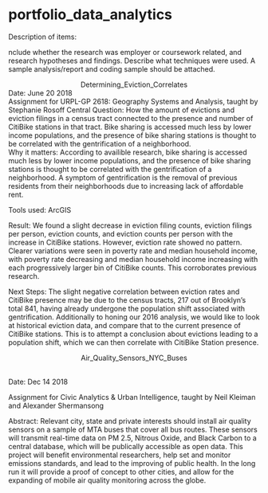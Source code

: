 # portfolio_data_analytics

Description of items:

nclude whether the research was employer
or coursework related, and research hypotheses and findings. Describe what techniques were used. A sample analysis/report and coding sample should be attached.


<center>Determining_Eviction_Correlates</center>
Date: June 20 2018
<br>
Assignment for URPL-GP 2618: Geography Systems and Analysis, taught by Stephanie Rosoff
Central Question: How the amount of evictions and eviction filings in a census tract connected to the presence and number of CitiBike stations in that tract.
Bike sharing is accessed much less by lower income populations, and the presence of bike sharing stations is thought to be correlated with the gentrification of a neighborhood.
<br>
Why it matters: According to availible research, bike sharing is accessed much less by lower income populations, and the presence of bike sharing stations is thought to be correlated with the gentrification of a neighborhood. A symptom of gentrification is the removal of previous residents from their neighborhoods due to increasing lack of affordable rent. 
<br>

Tools used: ArcGIS
<br>

Result: We found a slight decrease in eviction filing counts, eviction filings per person, eviction counts, and eviction counts per person with the increase in CitiBike stations. However, eviction rate showed no pattern. Clearer variations were seen in poverty rate and median household income, with poverty rate decreasing and median household income increasing with each progressively larger bin of CitiBike counts. This corroborates previous research. 
<br>

Next Steps: The slight negative correlation between eviction rates and CitiBike presence may be due to the census tracts, 217 out of Brooklyn’s total 841, having already undergone the population shift associated with gentrification. Additionally to honing our 2016 analysis, we would like to look at historical eviction data, and compare that to the current presence of CitiBike stations. This is to attempt a conclusion about evictions leading to a population
shift, which we can then correlate with CitiBike Station presence. 
<br>

<center>Air_Quality_Sensors_NYC_Buses</center>
<br>

Date: Dec 14 2018
<br>

Assignment for Civic Analytics & Urban Intelligence, taught by Neil Kleiman and Alexander Shermansong
<br>

Abstract: Relevant city, state and private interests should install air quality sensors on a sample of MTA buses that cover all bus routes. These sensors will transmit real-time data on PM 2.5, Nitrous Oxide, and Black Carbon to a central database, which will be publically accessible as open data. This project will benefit environmental researchers, help set and monitor emissions standards, and lead to the improving of public health. In the long run it will provide a proof of concept to other cities, and allow for the expanding of mobile air quality monitoring across the globe.
<br>


